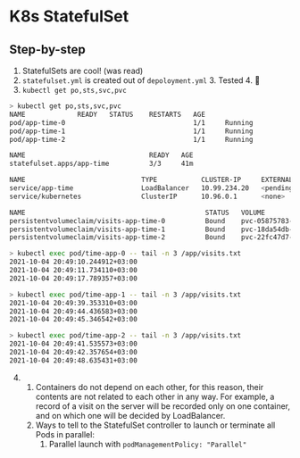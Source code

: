 # K8s StatefulSet
## Step-by-step
1. StatefulSets are cool! (was read)
2. ```statefulset.yml``` is created out of ```depoloyment.yml```
   3. Tested
   4. 🤔
3. ```kubectl get po,sts,svc,pvc``` 
```bash
> kubectl get po,sts,svc,pvc
NAME             READY   STATUS    RESTARTS   AGE
pod/app-time-0                                1/1     Running            0                  21m
pod/app-time-1                                1/1     Running            0                  13m
pod/app-time-2                                1/1     Running            0                  12m

NAME                               READY   AGE
statefulset.apps/app-time          3/3     41m

NAME                             TYPE           CLUSTER-IP     EXTERNAL-IP   PORT(S)          AGE
service/app-time                 LoadBalancer   10.99.234.20   <pending>     5000:31044/TCP   6d21h
service/kubernetes               ClusterIP      10.96.0.1      <none>        443/TCP          14d

NAME                                             STATUS   VOLUME                                     CAPACITY   ACCESS MODES   STORAGECLASS   AGE
persistentvolumeclaim/visits-app-time-0          Bound    pvc-05875783-123e-4436-8def-e2329ae36242   256M       RWO            standard       41m
persistentvolumeclaim/visits-app-time-1          Bound    pvc-18da54db-a5e1-446a-9567-1ded48fe1461   256M       RWO            standard       41m
persistentvolumeclaim/visits-app-time-2          Bound    pvc-22fc47d7-9863-4522-aa1f-32sd4356fde9   256M       RWO            standard       41m
```
```bash
> kubectl exec pod/time-app-0 -- tail -n 3 /app/visits.txt
2021-10-04 20:49:10.244912+03:00
2021-10-04 20:49:11.734110+03:00
2021-10-04 20:49:17.789357+03:00

> kubectl exec pod/time-app-1 -- tail -n 3 /app/visits.txt
2021-10-04 20:49:39.353310+03:00
2021-10-04 20:49:44.436583+03:00
2021-10-04 20:49:45.346542+03:00

> kubectl exec pod/time-app-2 -- tail -n 3 /app/visits.txt
2021-10-04 20:49:41.535573+03:00
2021-10-04 20:49:42.357654+03:00
2021-10-04 20:49:48.635431+03:00
```
4. 
   1. Containers do not depend on each other, for this reason, their contents are not related to each other in any way. For example, a record of a visit on the server will be recorded only on one container, and on which one will be decided by LoadBalancer.
   2. Ways to tell to the StatefulSet controller to launch or terminate all Pods in parallel:
      1. Parallel launch with ```podManagementPolicy: "Parallel"```
